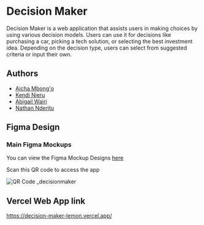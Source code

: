 # Decision Maker

Decision Maker is a web application that assists users in making choices by using various decision models. Users can use it for decisions like purchasing a car, picking a tech solution, or selecting the best investment idea. Depending on the decision type, users can select from suggested criteria or input their own.

## Authors

- [Aicha Mbong'o]()
- [Kendi Njeru]()
- [Abigail Wairi](https://github.com/Abbymuso1)
- [Nathan Nderitu]()

## Figma Design
### Main Figma Mockups
You can view the Figma Mockup Designs [here](https://www.figma.com/design/kQ9PfXpMb0DhHpJnCQoEux/Decision-Makers?node-id=0%3A1&t=NIp4ta55vMXejFYp-1)

Scan this QR code to access the app


![QR Code _decisionmaker](https://github.com/AichaMbongo/Decision_maker/assets/89012847/ecca088b-91d9-494e-88ff-5027c92f7bcd)
## Vercel Web App link
https://decision-maker-lemon.vercel.app/
